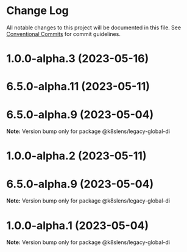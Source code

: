 # Change Log

All notable changes to this project will be documented in this file.
See [Conventional Commits](https://conventionalcommits.org) for commit guidelines.

# 1.0.0-alpha.3 (2023-05-16)



# 6.5.0-alpha.11 (2023-05-11)



# 6.5.0-alpha.9 (2023-05-04)

**Note:** Version bump only for package @k8slens/legacy-global-di





# 1.0.0-alpha.2 (2023-05-11)



# 6.5.0-alpha.9 (2023-05-04)

**Note:** Version bump only for package @k8slens/legacy-global-di





# 1.0.0-alpha.1 (2023-05-04)

**Note:** Version bump only for package @k8slens/legacy-global-di
